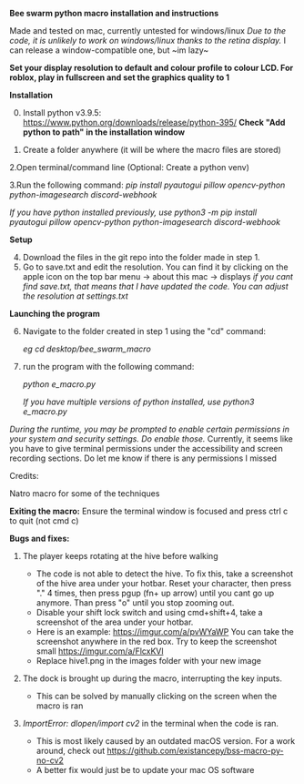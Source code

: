 **Bee swarm python macro installation and instructions**

Made and tested on mac, currently untested for windows/linux
*Due to  the code, it is unlikely to work on windows/linux thanks to the retina display.*
I can release a window-compatible one, but ~im lazy~

**Set your display resolution to default and colour profile to colour LCD. For roblox, play in fullscreen and set the graphics quality to 1**

**Installation**


0. Install python v3.9.5: https://www.python.org/downloads/release/python-395/
**Check "Add python to path"  in the installation window**

1. Create a folder anywhere (it will be where the macro files are stored)


2.Open terminal/command line
   (Optional: Create a python venv)
   

3.Run the following command:
   *pip install pyautogui pillow opencv-python python-imagesearch discord-webhook*

   *If you have python installed previously, use python3 -m pip install pyautogui pillow opencv-python python-imagesearch discord-webhook*

**Setup**

4. Download the files in the git repo into the folder made in step 1.
5. Go to save.txt and edit the resolution. You can find it by clicking on the apple icon on the top bar menu -> about this mac -> displays
 *if you cant find save.txt, that means that I have updated the code. You can adjust the resolution at settings.txt*
 
 **Launching the program**

6. Navigate to the folder created in step 1 using the "cd" command:

   *eg cd desktop/bee_swarm_macro*

7. run the program with the following command:

   *python e_macro.py*

   *If you have multiple versions of python installed, use python3 e_macro.py*

*During the runtime, you may be prompted to enable certain permissions in your system and security settings. Do enable those.*
Currently, it seems like you have to give terminal permissions under the accessibility and screen recording sections. Do let me know if there is any permissions I missed

Credits:

Natro macro for some of the techniques

**Exiting the macro:**
Ensure the terminal window is focused and press ctrl c to quit (not cmd c)


**Bugs and fixes:**


1. The player keeps rotating at the hive before walking
   - The code is not able to detect the hive. To fix this, take a screenshot of the hive area under your hotbar. Reset your character, then press "." 4        times, then press pgup (fn+ up arrow) until you cant go up anymore. Than press "o" until you stop zooming out. 
   - Disable your shift lock switch and using cmd+shift+4, take a screenshot of the area under your hotbar. 
   - Here is an example: https://imgur.com/a/pvWYaWP You can take the screenshot anywhere in the red box. Try to keep the screenshot small                    https://imgur.com/a/FlcxKVl
   - Replace hive1.png in the images folder with your new image

2. The dock is brought up during the macro, interrupting the key inputs.
   - This can be solved by manually clicking on the screen when the macro is ran
3. *ImportError: dlopen/import cv2* in the terminal when the code is ran.
   - This is most likely caused by an outdated macOS version. For a work around, check out https://github.com/existancepy/bss-macro-py-no-cv2
   - A better fix would just be to update your mac OS software

